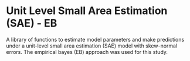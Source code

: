 # Unit Level Small Area Estimation (SAE) - EB

A library of functions to estimate model parameters and make predictions under a unit-level small area estimation (SAE) model with skew-normal errors. The empirical bayes (EB) approach was used for this study.
